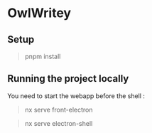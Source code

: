 # OwlWritey

## Setup

> pnpm install

## Running the project locally

You need to start the webapp before the shell :

> nx serve front-electron

> nx serve electron-shell
